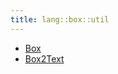 ```yaml
---
title: lang::box::util
---
```



   * [Box](../../../../Library/lang/box/util/Box.md)
   * [Box2Text](../../../../Library/lang/box/util/Box2Text.md)